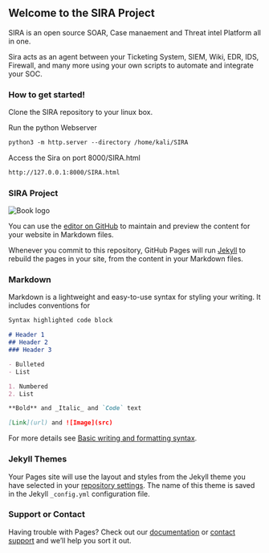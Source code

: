 ## Welcome to the SIRA Project

SIRA is an open source SOAR, Case manaement and Threat intel Platform all in one.

Sira acts as an agent between your Ticketing System, SIEM, Wiki, EDR, IDS, Firewall, and many more using your own scripts to automate and integrate your SOC. 

### How to get started!
Clone the SIRA repository to your linux box. 

Run the python Webserver
```markdown
python3 -m http.server --directory /home/kali/SIRA
```
Access the Sira on port 8000/SIRA.html
```markdown
http://127.0.0.1:8000/SIRA.html
```
### SIRA Project

![Book logo](/SIRA/docs/assets/SIRAalerts.png)







































You can use the [editor on GitHub](https://github.com/Exe-cmd/SIRA/edit/gh-pages/index.md) to maintain and preview the content for your website in Markdown files.

Whenever you commit to this repository, GitHub Pages will run [Jekyll](https://jekyllrb.com/) to rebuild the pages in your site, from the content in your Markdown files.



### Markdown

Markdown is a lightweight and easy-to-use syntax for styling your writing. It includes conventions for

```markdown
Syntax highlighted code block

# Header 1
## Header 2
### Header 3

- Bulleted
- List

1. Numbered
2. List

**Bold** and _Italic_ and `Code` text

[Link](url) and ![Image](src)
```

For more details see [Basic writing and formatting syntax](https://docs.github.com/en/github/writing-on-github/getting-started-with-writing-and-formatting-on-github/basic-writing-and-formatting-syntax).

### Jekyll Themes

Your Pages site will use the layout and styles from the Jekyll theme you have selected in your [repository settings](https://github.com/Exe-cmd/SIRA/settings/pages). The name of this theme is saved in the Jekyll `_config.yml` configuration file.

### Support or Contact

Having trouble with Pages? Check out our [documentation](https://docs.github.com/categories/github-pages-basics/) or [contact support](https://support.github.com/contact) and we’ll help you sort it out.
